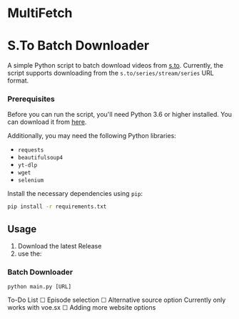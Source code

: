 # MultiFetch
# S.To Batch Downloader

A simple Python script to batch download videos from [s.to](https://s.to). Currently, the script supports downloading from the `s.to/series/stream/series` URL format.

### Prerequisites
Before you can run the script, you'll need Python 3.6 or higher installed. You can download it from [here](https://www.python.org/downloads/).

Additionally, you may need the following Python libraries:

- `requests`
- `beautifulsoup4`
- `yt-dlp`
- `wget`
- `selenium`

Install the necessary dependencies using `pip`:

```bash
pip install -r requirements.txt
```


## Usage
1. Download the latest Release
3. use the:

### Batch Downloader
```
python main.py [URL]
```
To-Do List
 ☐ Episode selection
 ☐ Alternative source option Currently only works with voe.sx
 ☐ Adding more website options


